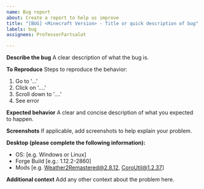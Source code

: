 ```yaml
---
name: Bug report
about: Create a report to help us improve
title: "[BUG] <Minecraft Version> - Title or quick description of bug"
labels: bug
assignees: ProfessorFartsalot

---
```


**Describe the bug**
A clear description of what the bug is.

**To Reproduce**
Steps to reproduce the behavior:
1. Go to '...'
2. Click on '....'
3. Scroll down to '....'
4. See error

**Expected behavior**
A clear and concise description of what you expected to happen.

**Screenshots**
If applicable, add screenshots to help explain your problem.

**Desktop (please complete the following information):**
 - OS: [e.g. Windows or Linux]
 - Forge Build [e.g.: 1.12.2-2860]
 - Mods [e.g. Weather2Remastered@2.8.12, CoroUtil@1.2.37]

**Additional context**
Add any other context about the problem here.
